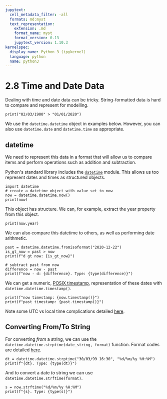 ```yaml
---
jupytext:
  cell_metadata_filter: -all
  formats: md:myst
  text_representation:
    extension: .md
    format_name: myst
    format_version: 0.13
    jupytext_version: 1.10.3
kernelspec:
  display_name: Python 3 (ipykernel)
  language: python
  name: python3
---
```


# 2.8 Time and Date Data

Dealing with time and date data can be tricky. String-formatted data is hard to compare and represent for modelling.

```{code-cell} ipython3
print("02/03/1900" > "01/01/2020")
```

We use the `datetime.datetime` object in examples below. However, you can also use `datetime.date` and `datetime.time` as appropriate.

## datetime

We need to represent this data in a format that will allow us to compare items and perform operations such as addition and subtraction.

Python's standard library includes the [`datetime`](https://docs.python.org/3/library/datetime.html) module.
This allows us too represent dates and times as structured objects.

```{code-cell} ipython3
import datetime
# create a datetime object with value set to now
now = datetime.datetime.now()
print(now)
```

This object has structure. We can, for example, extract the year property from this object.

```{code-cell} ipython3
print(now.year)
```

We can also compare this datetime to others, as well as performing date arithmetic.

```{code-cell} ipython3
past = datetime.datetime.fromisoformat("2020-12-22")
is_gt_now = past > now
print(f"d gt now: {is_gt_now}")

# subtract past from now
difference = now - past
print(f"now - d: {difference}. Type: {type(difference)}")
```

We can get a numeric, [POSIX timestamp](https://en.wikipedia.org/wiki/Unix_time), representation of these dates with `datetime.datetime.timestamp()`.

```{code-cell} ipython3
print(f"now timestamp: {now.timestamp()}")
print(f"past timestamp: {past.timestamp()}")
```

Note some UTC vs local time complications detailed [here](https://docs.python.org/3/library/datetime.html#datetime.datetime.timestamp).

## Converting From/To String

For converting *from* a string, we can use the `datetime.datetime.strptime(date_string, format)` function. Format codes are detailed [here](https://docs.python.org/3/library/datetime.html#strftime-and-strptime-format-codes).

```{code-cell} ipython3
dt = datetime.datetime.strptime("30/03/99 16:30", "%d/%m/%y %H:%M")
print(f"{dt}. Type: {type(dt)}")
```

And to convert a date *to* string we can use `datetime.datetime.strftime(format)`.

```{code-cell} ipython3
s = now.strftime("%d/%m/%y %H:%M")
print(f"{s}. Type: {type(s)}")
```
